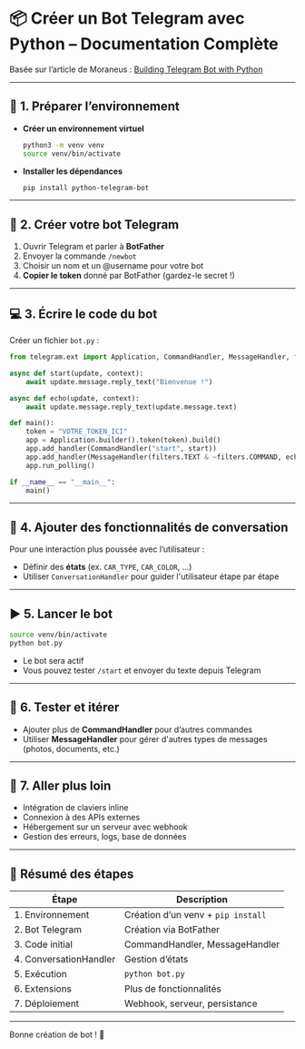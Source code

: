 
# 📦 Créer un Bot Telegram avec Python – Documentation Complète

Basée sur l’article de Moraneus : [Building Telegram Bot with Python](https://medium.com/@moraneus/building-telegram-bot-with-python-telegram-bot-a-comprehensive-guide-7e33f014dc79)

---

## 🌱 1. Préparer l’environnement

- **Créer un environnement virtuel**  
  ```bash
  python3 -m venv venv
  source venv/bin/activate
  ```

- **Installer les dépendances**  
  ```bash
  pip install python-telegram-bot
  ```

---

## 🤖 2. Créer votre bot Telegram

1. Ouvrir Telegram et parler à **BotFather**
2. Envoyer la commande `/newbot`
3. Choisir un nom et un @username pour votre bot
4. **Copier le token** donné par BotFather (gardez-le secret !)

---

## 💻 3. Écrire le code du bot

Créer un fichier `bot.py` :

```python
from telegram.ext import Application, CommandHandler, MessageHandler, filters

async def start(update, context):
    await update.message.reply_text("Bienvenue !")

async def echo(update, context):
    await update.message.reply_text(update.message.text)

def main():
    token = "VOTRE_TOKEN_ICI"
    app = Application.builder().token(token).build()
    app.add_handler(CommandHandler("start", start))
    app.add_handler(MessageHandler(filters.TEXT & ~filters.COMMAND, echo))
    app.run_polling()

if __name__ == "__main__":
    main()
```

---

## 🔁 4. Ajouter des fonctionnalités de conversation

Pour une interaction plus poussée avec l’utilisateur :

- Définir des **états** (ex. `CAR_TYPE`, `CAR_COLOR`, …)
- Utiliser `ConversationHandler` pour guider l'utilisateur étape par étape

---

## ▶️ 5. Lancer le bot

```bash
source venv/bin/activate
python bot.py
```

- Le bot sera actif
- Vous pouvez tester `/start` et envoyer du texte depuis Telegram

---

## 🎯 6. Tester et itérer

- Ajouter plus de **CommandHandler** pour d’autres commandes
- Utiliser **MessageHandler** pour gérer d'autres types de messages (photos, documents, etc.)

---

## 🚀 7. Aller plus loin

- Intégration de claviers inline
- Connexion à des APIs externes
- Hébergement sur un serveur avec webhook
- Gestion des erreurs, logs, base de données

---

## 📝 Résumé des étapes

| Étape                 | Description |
|----------------------|-------------|
| 1. Environnement      | Création d’un venv + `pip install` |
| 2. Bot Telegram       | Création via BotFather |
| 3. Code initial       | CommandHandler, MessageHandler |
| 4. ConversationHandler| Gestion d’états |
| 5. Exécution          | `python bot.py` |
| 6. Extensions         | Plus de fonctionnalités |
| 7. Déploiement        | Webhook, serveur, persistance |

---

Bonne création de bot ! 🚀
